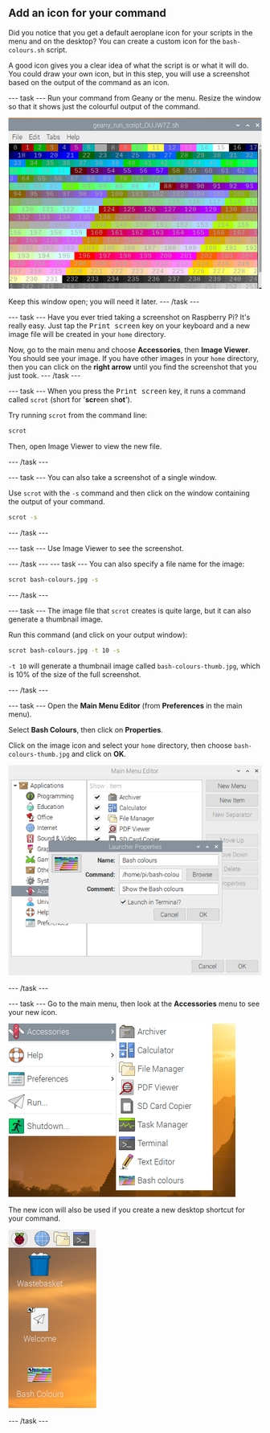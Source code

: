 ## Add an icon for your command 

Did you notice that you get a default aeroplane icon for your scripts in the menu and on the desktop? You can create a custom icon for the `bash-colours.sh` script. 

A good icon gives you a clear idea of what the script is or what it will do. You could draw your own icon, but in this step, you will use a screenshot based on the output of the command as an icon.


--- task ---
Run your command from Geany or the menu. Resize the window so that it shows just the colourful output of the command. 

![Main Menu Editor](images/command-colours-output.png)

Keep this window open; you will need it later.
--- /task ---

--- task ---
Have you ever tried taking a screenshot on Raspberry Pi? It's really easy. Just tap the <kbd>Print screen</kbd> key on your keyboard and a new image file will be created in your `home` directory. 

Now, go to the main menu and choose **Accessories**, then **Image Viewer**. You should see your image. If you have other images in your `home` directory, then you can click on the **right arrow** until you find the screenshot that you just took.
--- /task ---

--- task ---
When you press the <kbd>Print screen</kbd> key, it runs a command called `scrot` (short for '**scr**een sh**ot**').

Try running `scrot` from the command line: 

```bash
scrot
```

Then, open Image Viewer to view the new file. 

--- /task ---

--- task ---
You can also take a screenshot of a single window.

Use `scrot` with the `-s` command and then click on the window containing the output of your command.

```bash
scrot -s
```
--- /task ---

--- task ---
Use Image Viewer to see the screenshot.

--- /task ---
--- task ---
You can also specify a file name for the image:

```bash
scrot bash-colours.jpg -s
```
--- /task ---

--- task ---
The image file that `scrot` creates is quite large, but it can also generate a thumbnail image. 

Run this command (and click on your output window):

```bash
scrot bash-colours.jpg -t 10 -s
```

`-t 10` will generate a thumbnail image called `bash-colours-thumb.jpg`, which is 10% of the size of the full screenshot.

--- /task ---

--- task ---
Open the **Main Menu Editor** (from **Preferences** in the main menu). 

Select **Bash Colours**, then click on **Properties**.

Click on the image icon and select your `home` directory, then choose `bash-colours-thumb.jpg` and click on **OK**.

![Main Menu Editor](images/command-set-icon.png)

--- /task ---

--- task ---
Go to the main menu, then look at the **Accessories** menu to see your new icon.

![Main Menu Editor](images/command-menu-icon.png)

The new icon will also be used if you create a new desktop shortcut for your command.

![Main Menu Editor](images/command-desktop-icon.png)

--- /task ---




